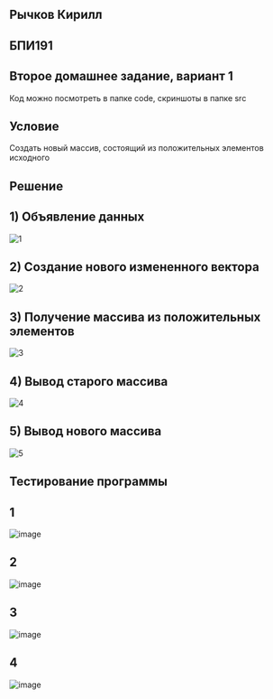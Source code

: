 ## Рычков Кирилл
## БПИ191
## Второе домашнее задание, вариант 1
Код можно посмотреть в папке code, скриншоты в папке src
## Условие
Создать новый массив, состоящий из положительных элементов исходного
## Решение
## 1) Объявление данных

![1](https://user-images.githubusercontent.com/36132918/95022323-4600c180-067f-11eb-8605-e7af13b2ea5a.jpg)

## 2) Создание нового измененного вектора

![2](https://user-images.githubusercontent.com/36132918/95022327-4731ee80-067f-11eb-9616-026898d309b9.jpg)

## 3) Получение массива из положительных элементов

![3](https://user-images.githubusercontent.com/36132918/95022330-4731ee80-067f-11eb-94e8-32f00e38ad58.jpg)

## 4) Вывод старого массива

![4](https://user-images.githubusercontent.com/36132918/95022331-47ca8500-067f-11eb-9f11-3d585e13a319.jpg)

## 5) Вывод нового массива 

![5](https://user-images.githubusercontent.com/36132918/95022332-47ca8500-067f-11eb-90d8-e645472ac19c.jpg)

## Тестирование программы
## 1
![image](https://user-images.githubusercontent.com/36132918/95022426-ea830380-067f-11eb-9c18-876f87f5fd3c.png)

## 2
![image](https://user-images.githubusercontent.com/36132918/95022542-a8a68d00-0680-11eb-87dd-43fdda05f0bc.png)

## 3
![image](https://user-images.githubusercontent.com/36132918/95022570-d68bd180-0680-11eb-9828-cca1ccbac0b2.png)

## 4
![image](https://user-images.githubusercontent.com/36132918/95023247-ae05d680-0684-11eb-8fae-d81db0dde093.png)
